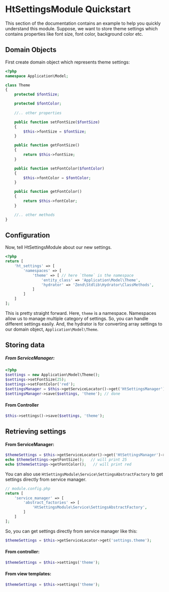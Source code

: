 HtSettingsModule Quickstart
==============================
This section of the documentation contains an example to help you quickly understand this module. Suppose, we want to store theme settings which contains properties like font size, font color, background color etc.

## Domain Objects
    
First create domain object which represents theme settings:

```php
<?php
namespace Application\Model;

class Theme
{
    protected $fontSize;

    protected $fontColor;
  
    //.. other properties

    public function setFontSize($fontSize)
    {
        $this->fontSize = $fontSize;
    }

    public function getFontSize()
    {
        return $this->fontSize;
    }

    public function setFontColor($fontColor)
    {
        $this->fontColor = $fontColor;
    }

    public function getFontColor()
    {
        return $this->fontColor;
    }

    //.. other methods
}

```

## Configuration

Now, tell HtSettingsModule about our new settings.
```php
<?php
return [
    'ht_settings' => [
        'namespaces' => [
            'theme' => [ // here `theme` is the namespace
                'entity_class' => 'Application\Model\Theme',
                'hydrator' => 'Zend\Stdlib\Hydrator\ClassMethods',
            ]
        ]
    ]
];
```
This is pretty straight forward. Here, `theme` is a namespace. Namespaces allow us to manage multiple category of settings. So, you can handle different settings easily. And, the hydrator is for converting array settings to our domain object, `Application\Model\Theme`.


## Storing data
##### From ServiceManager:

```php
<?php
$settings = new Application\Model\Theme();
$settings->setFontSize(25);
$settings->setFontColor('red');
$settingsManager = $this->getServiceLocator()->get('HtSettingsManager');
$settingsManager->save($settings, 'theme'); // done
```

#### From Controller
```php
$this->settings()->save($settings, 'theme');
```

## Retrieving settings
#### From ServiceManager:
```php
$themeSettings = $this->getServiceLocator()->get('HtSettingsManager')->getSettings('theme');
echo $themeSettings->getFontSize();   // will print 25
echo $themeSettings->getFontColor();   // will print red
```

You can also use `HtSettingsModule\Service\SettingsAbstractFactory` to get settings directly from service manager.

```php
// module.config.php
return [
    'service_manager' => [
        'abstract_factories' => [
            'HtSettingsModule\Service\SettingsAbstractFactory',
        ]
    ]
];
```
So, you can get settings directly from service manager like this:

```php
$themeSettings = $this->getServiceLocator->get('settings.theme');
```

#### From controller:
```php
$themeSettings = $this->settings('theme');
```

#### From view templates:
```php
$themeSettings = $this->settings('theme');
```
